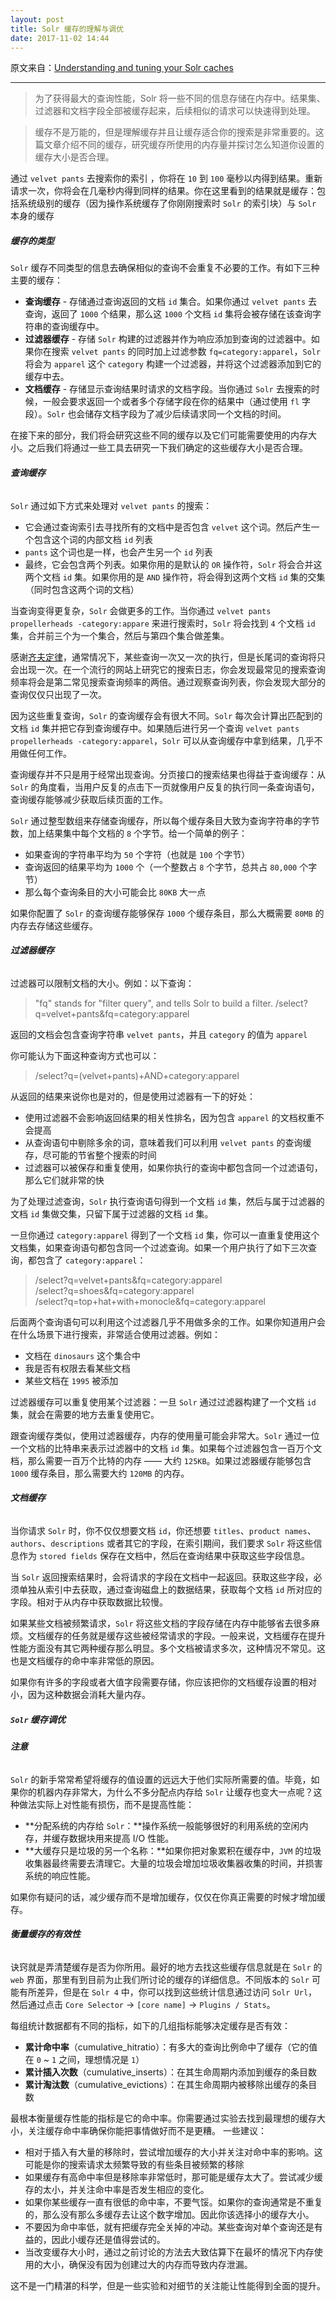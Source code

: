 ```yaml
---
layout: post
title: Solr 缓存的理解与调优
date: 2017-11-02 14:44
---
```


原文来自：[Understanding and tuning your Solr caches][1]

<!-- more -->

---

> 为了获得最大的查询性能，Solr 将一些不同的信息存储在内存中。结果集、过滤器和文档字段全部被缓存起来，后续相似的请求可以快速得到处理。

> 缓存不是万能的，但是理解缓存并且让缓存适合你的搜索是非常重要的。这篇文章介绍不同的缓存，研究缓存所使用的内存量并探讨怎么知道你设置的缓存大小是否合理。

通过 `velvet pants` 去搜索你的索引 ，你将在 `10` 到 `100` 毫秒以内得到结果。重新请求一次，你将会在几毫秒内得到同样的结果。你在这里看到的结果就是缓存：包括系统级别的缓存（因为操作系统缓存了你刚刚搜索时 `Solr` 的索引块）与 `Solr` 本身的缓存

##### **缓存的类型**
`Solr` 缓存不同类型的信息去确保相似的查询不会重复不必要的工作。有如下三种主要的缓存：

- **查询缓存** - 存储通过查询返回的文档 `id` 集合。如果你通过 `velvet pants` 去查询，返回了 `1000` 个结果，那么这 `1000` 个文档 `id` 集将会被存储在该查询字符串的查询缓存中。
- **过滤器缓存** - 存储 `Solr` 构建的过滤器并作为响应添加到查询的过滤器中。如果你在搜索 `velvet pants` 的同时加上过滤参数 `fq=category:apparel`，`Solr` 将会为 `apparel` 这个 `category` 构建一个过滤器，并将这个过滤器添加到它的缓存中去。
- **文档缓存** - 存储显示查询结果时请求的文档字段。当你通过 `Solr` 去搜索的时候，一般会要求返回一个或者多个存储字段在你的结果中（通过使用 `fl` 字段）。`Solr` 也会储存文档字段为了减少后续请求同一个文档的时间。

在接下来的部分，我们将会研究这些不同的缓存以及它们可能需要使用的内存大小。之后我们将通过一些工具去研究一下我们确定的这些缓存大小是否合理。

###### **查询缓存**
`Solr` 通过如下方式来处理对 `velvet pants` 的搜索：

- 它会通过查询索引去寻找所有的文档中是否包含 `velvet` 这个词。然后产生一个包含这个词的内部文档 `id` 列表
- `pants` 这个词也是一样，也会产生另一个 `id` 列表
- 最终，它会包含两个列表。如果你用的是默认的 `OR` 操作符，`Solr` 将会合并这两个文档 `id` 集。如果你用的是 `AND` 操作符，将会得到这两个文档 `id` 集的交集（同时包含这两个词的文档）

当查询变得更复杂，`Solr` 会做更多的工作。当你通过 `velvet pants propellerheads -category:appare` 来进行搜索时，`Solr` 将会找到 `4` 个文档 `id` 集，合并前三个为一个集合，然后与第四个集合做差集。

感谢[齐夫定律][2]，通常情况下，某些查询一次又一次的执行，但是长尾词的查询将只会出现一次。在一个流行的网站上研究它的搜索日志，你会发现最常见的搜索查询频率将会是第二常见搜索查询频率的两倍。通过观察查询列表，你会发现大部分的查询仅仅只出现了一次。

因为这些重复查询，`Solr` 的查询缓存会有很大不同。`Solr` 每次会计算出匹配到的文档 `id` 集并把它存到查询缓存中。如果随后进行另一个查询 `velvet pants propellerheads -category:apparel`，`Solr` 可以从查询缓存中拿到结果，几乎不用做任何工作。

查询缓存并不只是用于经常出现查询。分页接口的搜索结果也得益于查询缓存：从 `Solr` 的角度看，当用户反复的点击下一页就像用户反复的执行同一条查询语句，查询缓存能够减少获取后续页面的工作。

`Solr` 通过整型数组来存储查询缓存，所以每个缓存条目大致为查询字符串的字节数，加上结果集中每个文档的 `8` 个字节。给一个简单的例子：

- 如果查询的字符串平均为 `50` 个字符（也就是 `100` 个字节）
- 查询返回的结果平均为 `1000` 个（一个整数占 `8` 个字节，总共占 `80,000` 个字节）
- 那么每个查询条目的大小可能会比 `80KB` 大一点

如果你配置了 `Solr` 的查询缓存能够保存 `1000` 个缓存条目，那么大概需要 `80MB` 的内存去存储这些缓存。

###### **过滤器缓存**
过滤器可以限制文档的大小。例如：以下查询：
> "fq" stands for "filter query", and tells Solr to build a filter.
 /select?q=velvet+pants&fq=category:apparel

返回的文档会包含查询字符串 `velvet pants`，并且 `category` 的值为 `apparel`

你可能认为下面这种查询方式也可以：
> /select?q=(velvet+pants)+AND+category:apparel

从返回的结果来说你也是对的，但是使用过滤器有一下的好处：

- 使用过滤器不会影响返回结果的相关性排名，因为包含 `apparel` 的文档权重不会提高
- 从查询语句中剔除多余的词，意味着我们可以利用 `velvet pants` 的查询缓存，尽可能的节省整个搜索的时间
- 过滤器可以被保存和重复使用，如果你执行的查询中都包含同一个过滤语句，那么它们就非常的快

为了处理过滤查询，`Solr` 执行查询语句得到一个文档 `id` 集，然后与属于过滤器的文档 `id` 集做交集，只留下属于过滤器的文档 `id` 集。

一旦你通过 `category:apparel` 得到了一个文档 `id` 集，你可以一直重复使用这个文档集，如果查询语句都包含同一个过滤查询。如果一个用户执行了如下三次查询，都包含了 `category:apparel`：
>  /select?q=velvet+pants&fq=category:apparel  
 /select?q=shoes&fq=category:apparel  
 /select?q=top+hat+with+monocle&fq=category:apparel

后面两个查询语句可以利用这个过滤器几乎不用做多余的工作。如果你知道用户会在什么场景下进行搜索，非常适合使用过滤器。例如：

- 文档在 `dinosaurs` 这个集合中
- 我是否有权限去看某些文档
- 某些文档在 `1995` 被添加

过滤器缓存可以重复使用某个过滤器：一旦 `Solr` 通过过滤器构建了一个文档 `id` 集，就会在需要的地方去重复使用它。

跟查询缓存类似，使用过滤器缓存，内存的使用量可能会非常大。`Solr` 通过一位一个文档的比特串来表示过滤器中的文档 `id` 集。如果每个过滤器包含一百万个文档，那么需要一百万个比特的内存 —— 大约 `125KB`。如果过滤器缓存能够包含 `1000` 缓存条目，那么需要大约 `120MB` 的内存。

###### **文档缓存**
当你请求 `Solr` 时，你不仅仅想要文档 `id`，你还想要 `titles`、`product names`、`authors`、`descriptions` 或者其它的字段，在索引期间，我们要求 `Solr` 将这些信息作为 `stored fields` 保存在文档中，然后在查询结果中获取这些字段信息。

当 `Solr` 返回搜索结果时，会将请求的字段在文档中一起返回。获取这些字段，必须单独从索引中去获取，通过查询磁盘上的数据结果，获取每个文档 `id` 所对应的字段。相对于从内存中获取数据比较慢。

如果某些文档被频繁请求，`Solr` 将这些文档的字段存储在内存中能够省去很多麻烦。文档缓存的任务就是缓存这些被经常请求的字段。一般来说，文档缓存在提升性能方面没有其它两种缓存那么明显。多个文档被请求多次，这种情况不常见。这也是文档缓存的命中率非常低的原因。

如果你有许多的字段或者大值字段需要存储，你应该把你的文档缓存设置的相对小，因为这种数据会消耗大量内存。

##### **`Solr` 缓存调优**
###### **注意**
`Solr` 的新手常常希望将缓存的值设置的远远大于他们实际所需要的值。毕竟，如果你的机器内存非常大，为什么不多分配点内存给 `Solr` 让缓存也变大一点呢？这种做法实际上对性能有损伤，而不是提高性能：

- **分配系统的内存给 `Solr`：**操作系统一般能够很好的利用系统的空闲内存，并缓存数据块用来提高 I/O 性能。
- **大缓存只是垃圾的另一个名称：**如果你把对象累积在缓存中，`JVM` 的垃圾收集器最终需要去清理它。大量的垃圾会增加垃圾收集器收集的时间，并损害系统的响应性能。

如果你有疑问的话，减少缓存而不是增加缓存，仅仅在你真正需要的时候才增加缓存。

###### **衡量缓存的有效性**
诀窍就是弄清楚缓存是否为你所用。最好的地方去找这些缓存信息就是在 `Solr` 的 `web` 界面，那里有到目前为止我们所讨论的缓存的详细信息。不同版本的 `Solr` 可能有所差异，但是在 `Solr 4` 中，你可以找到这些统计信息通过访问 `Solr Url`，然后通过点击 `Core Selector` → `[core name]` → `Plugins / Stats`。

每组统计数据都有不同的指标，如下的几组指标能够决定缓存是否有效：

- **累计命中率**（cumulative_hitratio）：有多大的查询比例命中了缓存（它的值在 `0` ~ `1` 之间，理想情况是 `1`）
- **累计插入次数**（cumulative_inserts）：在其生命周期内添加到缓存的条目数
- **累计淘汰数**（cumulative_evictions）：在其生命周期内被移除出缓存的条目数

最根本衡量缓存性能的指标是它的命中率。你需要通过实验去找到最理想的缓存大小，关注缓存命中率确保你能把事情做好而不是更糟。
一些建议：

- 相对于插入有大量的移除时，尝试增加缓存的大小并关注对命中率的影响。这可能是你的搜索请求太频繁导致的有些条目被频繁的移除
- 如果缓存有高命中率但是移除率非常低时，那可能是缓存太大了。尝试减少缓存的太小，并关注命中率是否发生相应的变化。
- 如果你某些缓存一直有很低的命中率，不要气馁。如果你的查询通常是不重复的，那么没有那么多缓存去让这个数字增加。因此你该选择小的缓存大小。
- 不要因为命中率低，就有把缓存完全关掉的冲动。某些查询对单个查询还是有益的，因此小缓存还是值得尝试的。
- 当改变缓存大小时，通过之前讨论的方法去大致估算下在最坏的情况下内存使用的大小，确保没有因为创建过大的内存而导致内存泄漏。

这不是一门精湛的科学，但是一些实验和对细节的关注能让性能得到全面的提升。








[1]: https://teaspoon-consulting.com/articles/solr-cache-tuning.html
[2]: https://en.wikipedia.org/wiki/Zipf%27s_law